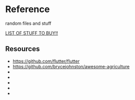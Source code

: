 # Reference
random files and stuff

[LIST OF STUFF TO BUY!!](buy.md)

## Resources
- https://github.com/flutter/flutter
- https://github.com/brycejohnston/awesome-agriculture
- 
- 
- 
- 
- 
